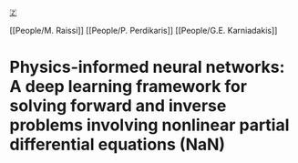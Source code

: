 [🇿](zotero://select/groups/5362326/items/ZVII2ZFY)

[[People/M. Raissi]] [[People/P. Perdikaris]] [[People/G.E. Karniadakis]] 
# Physics-informed neural networks: A deep learning framework for solving forward and inverse problems involving nonlinear partial differential equations (NaN)

